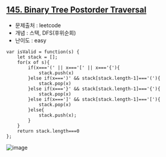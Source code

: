 ## [145. Binary Tree Postorder Traversal](https://leetcode.com/problems/binary-tree-postorder-traversal/description/?envType=problem-list-v2&envId=stack&difficulty=EASY)

- 문제출처 : leetcode
- 개념 : 스택, DFS(후위순회)
- 난이도 : easy


```
var isValid = function(s) {
    let stack = [];
    for(x of s){
        if(x==='(' || x==='[' || x==='{'){
            stack.push(x)
        }else if(x===')' && stack[stack.length-1]==='('){
            stack.pop(x)
        }else if(x==='}' && stack[stack.length-1]==='{'){
            stack.pop(x)
        }else if(x===']' && stack[stack.length-1]==='['){
            stack.pop(x)
        }else{
            stack.push(x);
        }
    }
    return stack.length===0
};
```

![image](https://github.com/user-attachments/assets/96ee5596-be1f-43bd-ae75-e8528b6782be)
